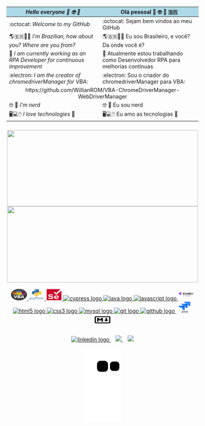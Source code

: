 <table>
  <thead style='background-color: #ADD8E6'>
    <tr>
      <th><em>Hello everyone 👋 🤓 🖖</em></th>
      <th>Olá pessoal 👋 🤓 🖖 🇧🇷</th>
    </tr>
  </thead>
  <tbody>
    <tr>
      <td>:octocat: <em>Welcome to my GitHub</em></td>
      <td>:octocat: Sejam bem vindos ao meu GitHub</td>
    </tr>
    <tr>
      <td>🌎🇧🇷💚💛 <em>I'm Brazilian, how about you? Where are you from?</em></td>
      <td>🌎🇧🇷💚💛 Eu sou Brasileiro, e você? Da onde você é?</td>
    </tr>
    <tr>
      <td>🔭 <em>I am currently working as an RPA Developer for continuous improvement</em></td>
      <td>🔭 Atualmente estou trabalhando como Desenvolvedor RPA para melhorias contínuas</td>
    </tr>
    <tr>
      <td>:electron: <em>I am the creator of chromedriverManager for VBA:</em></td>
      <td>:electron: Sou o criador do chromedriverManager para VBA:</td>
    </tr>
    <tr>
      <td colspan="2" style="text-align: center">https://github.com/WillianROM/VBA-ChromeDriverManager-WebDriverManager</td>
    </tr>
    <tr>
      <td>🤓 🖖 <em>I'm nerd</em></td>
      <td>🤓 🖖 Eu sou nerd</td>
    </tr>
    <tr>
      <td>🖥️💻🖱️ <em>I love technologies</em> 💖</td>
      <td>🖥️💻🖱️ Eu amo as tecnologias 💖</td>
    </tr>
  </tbody>
</table>


<!--
**WillianROM/WillianROM** is a ✨ _special_ ✨ repository because its `README.md` (this file) appears on your GitHub profile.

Here are some ideas to get you started:

- 🔭 I’m currently working on ...
- 🌱 I’m currently learning ...
- 👯 I’m looking to collaborate on ...
- 🤔 I’m looking for help with ...
- 💬 Ask me about ...
- 📫 How to reach me: ...
- 😄 Pronouns: ...
- ⚡ Fun fact: ...
-->

###


<div align="center">
    <a href="https://github.com/WillianROM">
  <img height="200" width="500" align="center" src="https://github-readme-stats.vercel.app/api?username=WillianROM&show_icons=true&theme=onedark"/>
  
  <img height="200" width="500" align="center" src="https://github-readme-stats.vercel.app/api/top-langs/?username=willianROM&layout=compact&langs_count=10&theme=onedark" />
  
 
</div>
 <br>
</div>

<div align="center">
  <img src="https://github.com/WillianROM/WillianROM/blob/main/.github/imagem/vba.png" height="30" width="42" alt="vba logo"  />
  <img src="https://github.com/devicons/devicon/blob/v2.15.1/icons/python/python-original-wordmark.svg" height="30" width="42" alt="python logo"  />
  <img src="https://github.com/devicons/devicon/blob/v2.15.1/icons/selenium/selenium-original.svg" height="30" width="42" alt="selenium logo"  />
  <img src="https://img.jsdelivr.com/github.com/cypress-io.png" height="30" width="42" alt="cypress logo"  />
  <img src="https://cdn.jsdelivr.net/gh/devicons/devicon/icons/java/java-original.svg" height="30" width="42" alt="java logo"  />
  <img src="https://cdn.jsdelivr.net/gh/devicons/devicon/icons/javascript/javascript-original.svg" height="30" width="42" alt="javascript logo"  />
  <img src="https://github.com/devicons/devicon/blob/v2.15.1/icons/kotlin/kotlin-original-wordmark.svg" height="30" width="42" alt="kotlin logo"  />
  <img src="https://cdn.jsdelivr.net/gh/devicons/devicon/icons/html5/html5-original.svg" height="30" width="42" alt="html5 logo"  />
  <img src="https://cdn.jsdelivr.net/gh/devicons/devicon/icons/css3/css3-original.svg" height="30" width="42" alt="css3 logo"  />
  <img src="https://cdn.jsdelivr.net/gh/devicons/devicon/icons/mysql/mysql-original.svg" height="30" width="42" alt="mysql logo"  />
  <img src="https://cdn.jsdelivr.net/gh/devicons/devicon/icons/git/git-original.svg" height="30" width="42" alt="git logo"  />
  <img src="https://cdn.jsdelivr.net/gh/devicons/devicon/icons/github/github-original.svg" height="30" width="42" alt="github logo"  />
  <img src="https://github.com/devicons/devicon/blob/v2.15.1/icons/jira/jira-original-wordmark.svg" height="30" width="42" alt="jira logo"  />
  <img src="https://github.com/devicons/devicon/blob/v2.15.1/icons/markdown/markdown-original.svg" height="30" width="42" alt="markdown logo"  />
</div>

###

<div align="center">
  <a href="https://www.linkedin.com/in/WillianROM/" target="_blank">
        <img src="https://img.shields.io/static/v1?message=LinkedIn&logo=linkedin&label=&color=0077B5&logoColor=white&labelColor=&style=for-the-badge" height="35" alt="linkedin logo"  />
  </a>
  &nbsp;&nbsp; 
  <a href="https://www.youtube.com/channel/UCFOH98W1eYYtNmVx4qo3wLQ" target="_blank">
        <img src="https://img.shields.io/badge/-Youtube-%23EA4335?style=for-the-badge&logo=youtube&logoColor=white" height="35"  target="_blank">
  </a>
  &nbsp;&nbsp;
  <a href="https://medium.com/@willrafamelo" target="_blank">
        <img src="https://img.shields.io/static/v1?message=medium&logo=medium&label=&color=000304&logoColor=white&labelColor=&style=for-the-badge" height="35"  target="_blank">
  </a>
  
![Snake animation](https://github.com/WillianROM/WillianROM/blob/output/github-contribution-grid-snake.svg)

</div>


